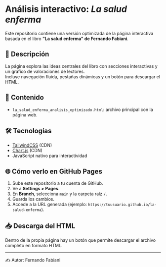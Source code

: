 # Análisis interactivo: *La salud enferma*

Este repositorio contiene una versión optimizada de la página interactiva basada en el libro **"La salud enferma" de Fernando Fabiani**.

## 🚀 Descripción
La página explora las ideas centrales del libro con secciones interactivas y un gráfico de valoraciones de lectores.  
Incluye navegación fluida, pestañas dinámicas y un botón para descargar el HTML.

## 📂 Contenido
- `la_salud_enferma_analisis_optimizado.html`: archivo principal con la página web.

## 🛠️ Tecnologías
- [TailwindCSS](https://tailwindcss.com/) (CDN)
- [Chart.js](https://www.chartjs.org/) (CDN)
- JavaScript nativo para interactividad

## 🌐 Cómo verlo en GitHub Pages
1. Sube este repositorio a tu cuenta de GitHub.
2. Ve a **Settings > Pages**.
3. En **Branch**, selecciona `main` y la carpeta raíz `/`.
4. Guarda los cambios.
5. Accede a la URL generada (ejemplo: `https://tuusuario.github.io/la-salud-enferma`).

## 📥 Descarga del HTML
Dentro de la propia página hay un botón que permite descargar el archivo completo en formato HTML.

---
✍️ Autor: Fernando Fabiani
